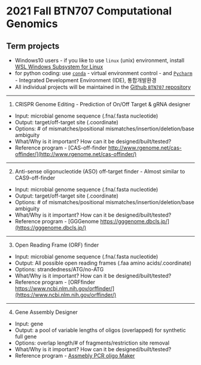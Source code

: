 # 2021 Fall BTN707 Computational Genomics

## Term projects

* Windows10 users - if you like to use `linux` (unix) environment, install [WSL Windows Subsystem for Linux](https://docs.microsoft.com/ko-kr/windows/wsl/install)
* for python coding: use [`conda`](https://www.anaconda.com/products/individual) - virtual environment control - and [`Pycharm`](https://www.jetbrains.com/ko-kr/pycharm/download/) - Integrated Development Environment (IDE), 통합개발환경
* All individual projects will be maintained in the [Github `BTN707` repository](https://github.com/choilab/2021-compgen-class/)
---
1. CRISPR Genome Editing - Prediction of On/Off Target & gRNA designer
- Input: microbial genome sequence (.fna/.fasta nucleotide)
- Output: target/off-target site (.coordinate)
- Options: # of mismatches/positional mismatches/insertion/deletion/base ambiguity
- What/Why is it important? How can it be designed/built/tested? 
- Reference program - [CAS-off-finder http://www.rgenome.net/cas-offinder/](http://www.rgenome.net/cas-offinder/)

---
2. Anti-sense oligonucleotide (ASO) off-target finder - Almost similar to CAS9-off-finder
- Input: microbial genome sequence (.fna/.fasta nucleotide)
- Output: target/off-target site (.coordinate)
- Options: # of mismatches/positional mismatches/insertion/deletion/base ambiguity
- What/Why is it important? How can it be designed/built/tested? 
- Reference program - [GGGenome https://gggenome.dbcls.jp/](https://gggenome.dbcls.jp/)

---
3. Open Reading Frame (ORF) finder
- Input: microbial genome sequence (.fna/.fasta nucleotide)
- Output: All possible open reading frames (.faa amino acids/.coordinate)
- Options: strandedness/ATG/no-ATG
- What/Why is it important? How can it be designed/built/tested?
- Reference program - [ORFfinder https://www.ncbi.nlm.nih.gov/orffinder/](https://www.ncbi.nlm.nih.gov/orffinder/)

---
4. Gene Assembly Designer
- Input: gene
- Output: a pool of variable lengths of oligos (overlapped) for synthetic full gene
- Options: overlap length/# of fragments/restriction site removal
- What/Why is it important? How can it be designed/built/tested?
- Reference program - [Assmebly PCR oligo Maker](https://academic.oup.com/nar/article/33/suppl_2/W521/2505480)

